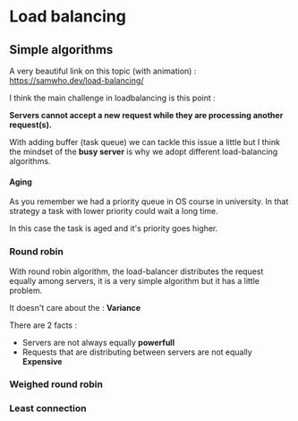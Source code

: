 # Load balancing

## Simple algorithms 
A very beautiful link on this topic (with animation) : https://samwho.dev/load-balancing/

I think the main challenge in loadbalancing is this point : 

**Servers cannot accept a new request while they are processing another request(s).**

With adding buffer (task queue) we can tackle this issue a little but I think the mindset of the **busy server** is why we adopt different load-balancing algorithms. 

#### Aging
As you remember we had a priority queue in OS course in university. In that strategy a task with lower priority could wait a long time. 

In this case the task is aged and it's priority goes higher.

### Round robin 
With round robin algorithm, the load-balancer distributes the request equally among servers, it is a very simple algorithm but it has a little problem.
 
It doesn't care about the : **Variance** 

There are 2 facts : 
- Servers are not always equally **powerfull**
- Requests that are distributing between servers are not equally **Expensive**



### Weighed round robin 

### Least connection
